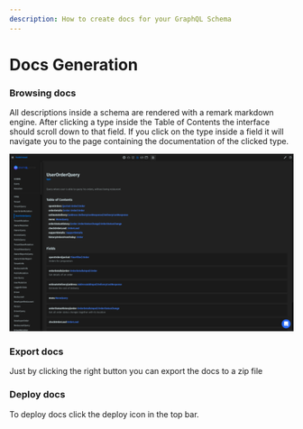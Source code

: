 ```yaml
---
description: How to create docs for your GraphQL Schema
---
```


# Docs Generation

### Browsing docs

All descriptions inside a schema are rendered with a remark markdown engine. After clicking a type inside the Table of Contents the interface should scroll down to that field. If you click on the type inside a field it will navigate you to the page containing the documentation of the clicked type.

![](<../.gitbook/assets/image (7) (1) (1) (1).png>)

### Export docs

Just by clicking the right button you can export the docs to a zip file

### Deploy docs

To deploy docs click the deploy icon in the top bar.

